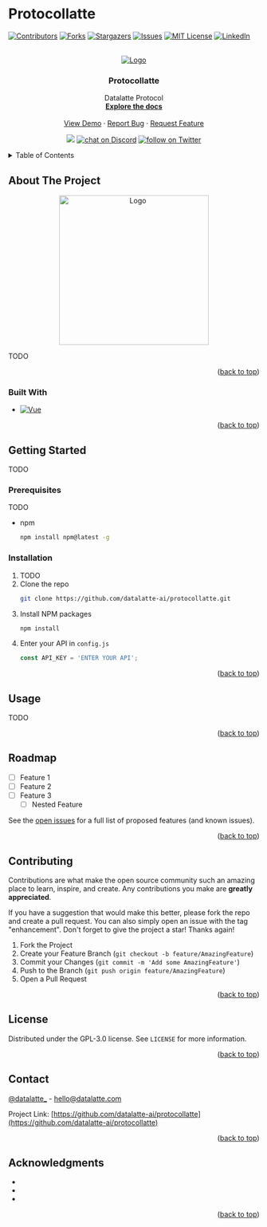 # Protocollatte

[![Contributors][contributors-shield]][contributors-url]
[![Forks][forks-shield]][forks-url]
[![Stargazers][stars-shield]][stars-url]
[![Issues][issues-shield]][issues-url]
[![MIT License][license-shield]][license-url]
[![LinkedIn][linkedin-shield]][linkedin-url]



<!-- PROJECT LOGO -->
<br />
<div align="center">
  <a href="https://github.com/datalatte-ai/protocollatte">
    <img src="https://www.datalatte.com/imgs/logo.svg" alt="Logo">
  </a>

<h3 align="center">Protocollatte</h3>

  <p align="center">
    Datalatte Protocol
    <br />
    <a href="https://github.com/datalatte-ai/protocollatte"><strong>Explore the docs</strong></a>
    <br />
    <br />
    <a href="https://github.com/datalatte-ai/protocollatte">View Demo</a>
    ·
    <a href="https://github.com/datalatte-ai/protocollatte/issues">Report Bug</a>
    ·
    <a href="https://github.com/datalatte-ai/protocollatte/issues">Request Feature</a>
  </p>
</div>

<p align="center">
    <a href="https://github.com/datalatte-ai/protocollatte/pulse" alt="Activity">
        <img src="https://img.shields.io/github/commit-activity/m/datalatte-ai/protocollatte" /></a>
    <a href="https://discord.com/invite/saUmuZ3Rrw">
        <img src="https://img.shields.io/discord/308323056592486420?logo=discord"
            alt="chat on Discord"></a>
    <a href="https://twitter.com/intent/follow?screen_name=DATALATTE_">
        <img src="https://img.shields.io/twitter/follow/DATALATTE_?style=social&logo=twitter"
            alt="follow on Twitter"></a>
</p>


<!-- TABLE OF CONTENTS -->
<details>
  <summary>Table of Contents</summary>
  <ol>
    <li>
      <a href="#about-the-project">About The Project</a>
      <ul>
        <li><a href="#built-with">Built With</a></li>
      </ul>
    </li>
    <li>
      <a href="#getting-started">Getting Started</a>
      <ul>
        <li><a href="#prerequisites">Prerequisites</a></li>
        <li><a href="#installation">Installation</a></li>
      </ul>
    </li>
    <li><a href="#usage">Usage</a></li>
    <li><a href="#roadmap">Roadmap</a></li>
    <li><a href="#contributing">Contributing</a></li>
    <li><a href="#license">License</a></li>
    <li><a href="#contact">Contact</a></li>
    <li><a href="#acknowledgments">Acknowledgments</a></li>
  </ol>
</details>



<!-- ABOUT THE PROJECT -->
## About The Project

<div align="center">
  <a href="https://www.datalatte.com">
    <img src="https://www.datalatte.com/imgs/how/worth.svg" alt="Logo" width="300" height="300">
  </a>
</div>

TODO

<p align="right">(<a href="#readme-top">back to top</a>)</p>



### Built With

* [![Vue][Vue.js]][Vue-url]

<p align="right">(<a href="#readme-top">back to top</a>)</p>



<!-- GETTING STARTED -->
## Getting Started

TODO

### Prerequisites

TODO

* npm
  ```sh
  npm install npm@latest -g
  ```

### Installation

1. TODO
2. Clone the repo
   ```sh
   git clone https://github.com/datalatte-ai/protocollatte.git
   ```
3. Install NPM packages
   ```sh
   npm install
   ```
4. Enter your API in `config.js`
   ```js
   const API_KEY = 'ENTER YOUR API';
   ```

<p align="right">(<a href="#readme-top">back to top</a>)</p>



<!-- USAGE EXAMPLES -->
## Usage

TODO

<p align="right">(<a href="#readme-top">back to top</a>)</p>



<!-- ROADMAP -->
## Roadmap

- [ ] Feature 1
- [ ] Feature 2
- [ ] Feature 3
    - [ ] Nested Feature

See the [open issues](https://github.com/datalatte-ai/protocollatte/issues) for a full list of proposed features (and known issues).

<p align="right">(<a href="#readme-top">back to top</a>)</p>



<!-- CONTRIBUTING -->
## Contributing

Contributions are what make the open source community such an amazing place to learn, inspire, and create. Any contributions you make are **greatly appreciated**.

If you have a suggestion that would make this better, please fork the repo and create a pull request. You can also simply open an issue with the tag "enhancement".
Don't forget to give the project a star! Thanks again!

1. Fork the Project
2. Create your Feature Branch (`git checkout -b feature/AmazingFeature`)
3. Commit your Changes (`git commit -m 'Add some AmazingFeature'`)
4. Push to the Branch (`git push origin feature/AmazingFeature`)
5. Open a Pull Request

<p align="right">(<a href="#readme-top">back to top</a>)</p>



<!-- LICENSE -->
## License

Distributed under the GPL-3.0 license. See `LICENSE` for more information.

<p align="right">(<a href="#readme-top">back to top</a>)</p>



<!-- CONTACT -->
## Contact

[@datalatte_](https://twitter.com/datalatte_) - hello@datalatte.com

Project Link: [https://github.com/datalatte-ai/protocollatte](https://github.com/datalatte-ai/protocollatte)

<p align="right">(<a href="#readme-top">back to top</a>)</p>



<!-- ACKNOWLEDGMENTS -->
## Acknowledgments

* []()
* []()
* []()

<p align="right">(<a href="#readme-top">back to top</a>)</p>



<!-- IMAGES -->
[contributors-shield]: https://img.shields.io/github/contributors/datalatte-ai/protocollatte.svg?style=for-the-badge
[contributors-url]: https://github.com/datalatte-ai/protocollatte/graphs/contributors
[forks-shield]: https://img.shields.io/github/forks/datalatte-ai/protocollatte.svg?style=for-the-badge
[forks-url]: https://github.com/datalatte-ai/protocollatte/network/members
[stars-shield]: https://img.shields.io/github/stars/datalatte-ai/protocollatte.svg?style=for-the-badge
[stars-url]: https://github.com/datalatte-ai/protocollatte/stargazers
[issues-shield]: https://img.shields.io/github/issues/datalatte-ai/protocollatte.svg?style=for-the-badge
[issues-url]: https://github.com/datalatte-ai/protocollatte/issues
[license-shield]: https://img.shields.io/github/license/datalatte-ai/protocollatte.svg?style=for-the-badge
[license-url]: https://github.com/datalatte-ai/protocollatte/blob/master/LICENSE.txt
[linkedin-shield]: https://img.shields.io/badge/-LinkedIn-black.svg?style=for-the-badge&logo=linkedin&colorB=555
[linkedin-url]: https://linkedin.com/company/datalatte/
[product-screenshot]: https://www.datalatte.com/imgs/home/cover_3.svg
[Vue.js]: https://img.shields.io/badge/Vue.js-35495E?style=for-the-badge&logo=vuedotjs&logoColor=4FC08D
[Vue-url]: https://vuejs.org/
